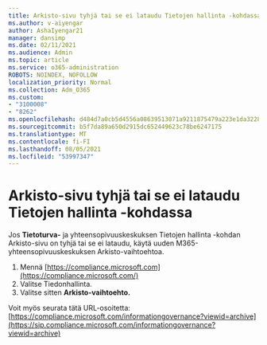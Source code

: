 ```yaml
---
title: Arkisto-sivu tyhjä tai se ei lataudu Tietojen hallinta -kohdassa
ms.author: v-aiyengar
author: AshaIyengar21
manager: dansimp
ms.date: 02/11/2021
ms.audience: Admin
ms.topic: article
ms.service: o365-administration
ROBOTS: NOINDEX, NOFOLLOW
localization_priority: Normal
ms.collection: Adm_O365
ms.custom:
- "3100008"
- "8262"
ms.openlocfilehash: d484d7a0cb5d4556a08639513071a9211875479a223e1da3228c7074fadcf4c8
ms.sourcegitcommit: b5f7da89a650d2915dc652449623c78be6247175
ms.translationtype: MT
ms.contentlocale: fi-FI
ms.lasthandoff: 08/05/2021
ms.locfileid: "53997347"
---
```

# <a name="archive-page-blank-or-not-loading-under-information-governance"></a>Arkisto-sivu tyhjä tai se ei lataudu Tietojen hallinta -kohdassa

Jos **Tietoturva-** ja yhteensopivuuskeskuksen Tietojen hallinta -kohdan Arkisto-sivu on  tyhjä tai se ei lataudu, käytä uuden M365-yhteensopivuuskeskuksen Arkisto-vaihtoehtoa.

1. Mennä [https://compliance.microsoft.com](https://compliance.microsoft.com/)
1. Valitse Tiedonhallinta.
1. Valitse sitten **Arkisto-vaihtoehto.**

Voit myös seurata tätä URL-osoitetta: [https://compliance.microsoft.com/informationgovernance?viewid=archive](https://sip.compliance.microsoft.com/informationgovernance?viewid=archive)